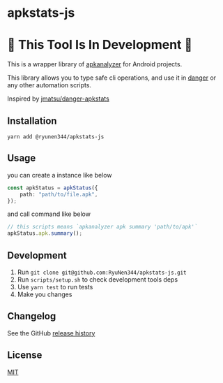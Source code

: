 # apkstats-js

# :construction: This Tool Is In Development :construction:

This is a wrapper library of [apkanalyzer](https://developer.android.com/studio/command-line/apkanalyzer) for Android projects.

This library allows you to type safe cli operations, and use it in [danger](https://github.com/danger/danger-js) or any other automation scripts.

Inspired by [jmatsu/danger-apkstats](https://github.com/jmatsu/danger-apkstats)


## Installation

```shell
yarn add @ryunen344/apkstats-js
```


## Usage

you can create a instance like below
```typescript
const apkStatus = apkStatus({
    path: "path/to/file.apk",
});
```

and call command like below
```typescript
// this scripts means `apkanalyzer apk summary 'path/to/apk'`
apkStatus.apk.summary();
```


## Development

1. Run `git clone git@github.com:RyuNen344/apkstats-js.git`
2. Run `scripts/setup.sh` to check development tools deps
3. Use `yarn test` to run tests
4. Make you changes


## Changelog

See the GitHub [release history](https://github.com/RyuNen344/apkstats-js/releases)


## License

[MIT](./LICENSE)
